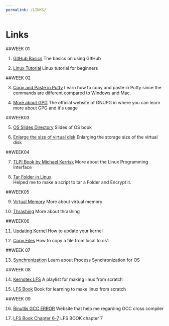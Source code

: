 ```yaml
---
permalink: /LINKS/
---
```


# Links

##WEEK 01

1. [GitHub Basics](https://docs.github.com/en/get-started/quickstart/hello-world)
The basics on using GItHub

2. [Linux Tutorial](https://www.youtube.com/watch?v=BMGixkvJ-6w)
Linux tutorial for beginners

##WEEK 02

3. [Copy and Paste in Putty](https://www.alphr.com/copy-paste-putty/)
Learn how to copy and paste in Putty since the commands are different compared to Windows and Mac.

4. [More about GPG](https://www.gnupg.org/)
The official website of GNUPG in where you can learn more about GPG and it's usage

##WEEK03

5. [OS Slides Directory](https://www.os-book.com/OS10/slide-dir/)
Slides of OS book

6. [Enlarge the size of virtual disk](https://www.howtogeek.com/124622/how-to-enlarge-a-virtual-machines-disk-in-virtualbox-or-vmware/#:~:text=Update%3A%20Use%20the%20Virtual%20Media%20Manager%20in%20VirtualBox&text=To%20access%20it%2C%20click%20File,%E2%80%9D%20when%20you're%20done.)
Enlarging the storage size of the virtual disk

##WEEK04

7. [TLPI Book by Michael Kerrisk](https://sciencesoftcode.files.wordpress.com/2018/12/the-linux-programming-interface-michael-kerrisk-1.pdf)
More about the Linux Programming Interface

8. [Tar Folder in Linux](https://linuxhint.com/tar-folder-linux/)<br>
Helped me to make a script to tar a Folder and Encrypt it.

##WEEK05

9. [Virtual Memory](https://www.tutorialspoint.com/operating_system/os_virtual_memory.htm)
More about virtual memory

10. [Thrashing](https://en.wikipedia.org/wiki/Thrashing_(computer_science))
More about thrashing

##WEEK06

11. [Updating Kernel](https://linuxhint.com/upgrade-linux-kernel-version-debian-10/)
How to update your kernel

12. [Copy Files](https://osp4diss.vlsm.org/osp-002-scp.html)
How to copy a file from local to os1

##WEEK 07

13. [Synchronization](https://www.scaler.com/topics/operating-system/process-synchronization-in-os/)
Learn about Process Synchronization for OS

##WEEK 08

14. [Kernotex LFS](https://www.youtube.com/playlist?list=PLyc5xVO2uDsDlbR_LTP37nG6g4vbSSxSZ)
A playlist for making linux from scratch

15. [LFS Book](https://www.linuxfromscratch.org/lfs/view/11.2/)
Book for learning to make linux from scratch

##WEEK 09

16. [Binutlis GCC ERROR](https://www.reddit.com/r/osdev/comments/nrg4e4/failed_to_make_binutils_for_gcc_cross_compiler/)
Website that help me regarding GCC cross compiler

17. [LFS Book Chapter 6-7](https://www.linuxfromscratch.org/lfs/view/11.2/chapter07/chapter07.html)
LFS BOOK chapter 7
